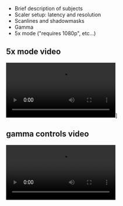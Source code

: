 * Brief description of subjects
* Scaler setup: latency and resolution
* Scanlines and shadowmasks
* Gamma
* 5x mode ("requires 1080p", etc...)

## 5x mode video
![type:video](videos/5x.mp4)]

## gamma controls video
![type:video](videos/gamma.mp4)

